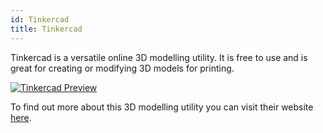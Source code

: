 ```yaml
---
id: Tinkercad
title: Tinkercad
---
```


Tinkercad is a versatile online 3D modelling utility. It is free to use and is great for creating or modifying 3D models for printing.

[<img alt="Tinkercad Preview" src="/img/Tinkercad.png" />](https://www.tinkercad.com)

To find out more about this 3D modelling utility you can visit their website [here](https://www.tinkercad.com).
